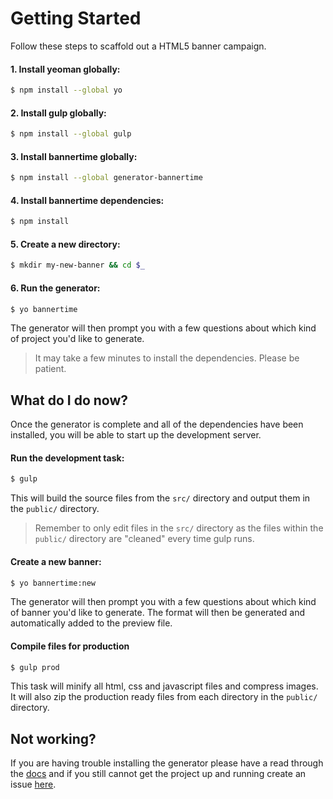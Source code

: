 # Getting Started

Follow these steps to scaffold out a HTML5 banner campaign.

#### 1. Install yeoman globally:

```sh
$ npm install --global yo
```

#### 2. Install gulp globally:

```sh
$ npm install --global gulp
```

#### 3. Install bannertime globally:

```sh
$ npm install --global generator-bannertime
```

#### 4. Install bannertime dependencies:

```sh
$ npm install
```

#### 5. Create a new directory:

```sh
$ mkdir my-new-banner && cd $_
```

#### 6. Run the generator:

```sh
$ yo bannertime
```

The generator will then prompt you with a few questions about which kind of project you'd like to generate.

> It may take a few minutes to install the dependencies. Please be patient.

## What do I do now?

Once the generator is complete and all of the dependencies have been installed, you will be able to start up the development server.

#### Run the development task:

```sh
$ gulp
```

This will build the source files from the `src/` directory and output them in the `public/` directory.

> Remember to only edit files in the `src/` directory as the files within the `public/` directory are "cleaned" every time gulp runs.

#### Create a new banner:

```sh
$ yo bannertime:new
```

The generator will then prompt you with a few questions about which kind of banner you'd like to generate. The format will then be generated and automatically added to the preview file.

#### Compile files for production

```sh
$ gulp prod
```

This task will minify all html, css and javascript files and compress images. It will also zip the production ready files from each directory in the `public/` directory.

## Not working?

If you are having trouble installing the generator please have a read through the [docs](docs/readme.md) and if you still cannot get the project up and running create an issue [here](issues/new).
